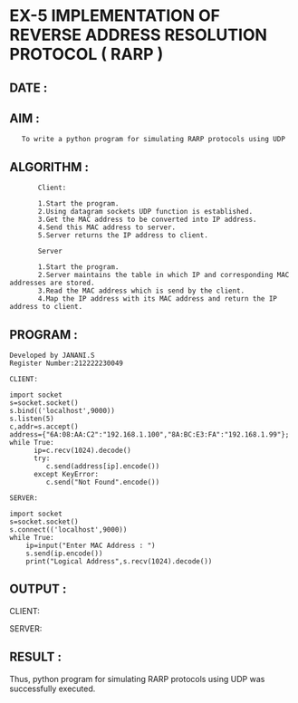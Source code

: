# EX-5 IMPLEMENTATION OF REVERSE ADDRESS RESOLUTION PROTOCOL ( RARP )
## DATE :

## AIM :
       To write a python program for simulating RARP protocols using UDP

## ALGORITHM :
           Client:
           
           1.Start the program.
           2.Using datagram sockets UDP function is established.
           3.Get the MAC address to be converted into IP address.
           4.Send this MAC address to server.
           5.Server returns the IP address to client.
           
           Server
           
           1.Start the program.
           2.Server maintains the table in which IP and corresponding MAC addresses are stored.
           3.Read the MAC address which is send by the client.
           4.Map the IP address with its MAC address and return the IP address to client.

## PROGRAM :
```
Developed by JANANI.S
Register Number:212222230049

CLIENT:

import socket
s=socket.socket()
s.bind(('localhost',9000))
s.listen(5)
c,addr=s.accept()
address={"6A:08:AA:C2":"192.168.1.100","8A:BC:E3:FA":"192.168.1.99"};
while True:
      ip=c.recv(1024).decode()
      try:
         c.send(address[ip].encode())
      except KeyError:
         c.send("Not Found".encode())
         
SERVER:

import socket
s=socket.socket()
s.connect(('localhost',9000))
while True:
    ip=input("Enter MAC Address : ")
    s.send(ip.encode())
    print("Logical Address",s.recv(1024).decode())
````
## OUTPUT :

CLIENT:

 

SERVER:



## RESULT :
Thus, python program for simulating RARP protocols using UDP was successfully executed.
